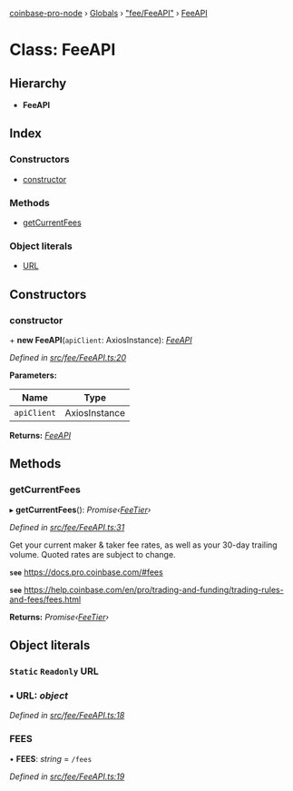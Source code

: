 [coinbase-pro-node](../README.md) › [Globals](../globals.md) › ["fee/FeeAPI"](../modules/_fee_feeapi_.md) › [FeeAPI](_fee_feeapi_.feeapi.md)

# Class: FeeAPI

## Hierarchy

- **FeeAPI**

## Index

### Constructors

- [constructor](_fee_feeapi_.feeapi.md#constructor)

### Methods

- [getCurrentFees](_fee_feeapi_.feeapi.md#getcurrentfees)

### Object literals

- [URL](_fee_feeapi_.feeapi.md#static-readonly-url)

## Constructors

### constructor

\+ **new FeeAPI**(`apiClient`: AxiosInstance): _[FeeAPI](_fee_feeapi_.feeapi.md)_

_Defined in [src/fee/FeeAPI.ts:20](https://github.com/bennyn/coinbase-pro-node/blob/128ca39/src/fee/FeeAPI.ts#L20)_

**Parameters:**

| Name        | Type          |
| ----------- | ------------- |
| `apiClient` | AxiosInstance |

**Returns:** _[FeeAPI](_fee_feeapi_.feeapi.md)_

## Methods

### getCurrentFees

▸ **getCurrentFees**(): _Promise‹[FeeTier](../interfaces/_fee_feeapi_.feetier.md)›_

_Defined in [src/fee/FeeAPI.ts:31](https://github.com/bennyn/coinbase-pro-node/blob/128ca39/src/fee/FeeAPI.ts#L31)_

Get your current maker & taker fee rates, as well as your 30-day trailing volume. Quoted rates are subject to change.

**`see`** https://docs.pro.coinbase.com/#fees

**`see`** https://help.coinbase.com/en/pro/trading-and-funding/trading-rules-and-fees/fees.html

**Returns:** _Promise‹[FeeTier](../interfaces/_fee_feeapi_.feetier.md)›_

## Object literals

### `Static` `Readonly` URL

### ▪ **URL**: _object_

_Defined in [src/fee/FeeAPI.ts:18](https://github.com/bennyn/coinbase-pro-node/blob/128ca39/src/fee/FeeAPI.ts#L18)_

### FEES

• **FEES**: _string_ = `/fees`

_Defined in [src/fee/FeeAPI.ts:19](https://github.com/bennyn/coinbase-pro-node/blob/128ca39/src/fee/FeeAPI.ts#L19)_
